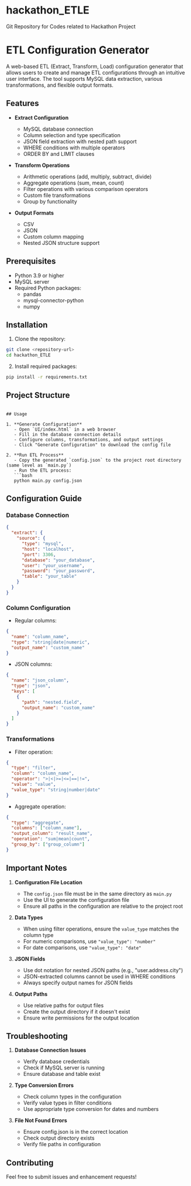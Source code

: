 # hackathon_ETLE
Git Repository for Codes related to Hackathon Project

# ETL Configuration Generator

A web-based ETL (Extract, Transform, Load) configuration generator that allows users to create and manage ETL configurations through an intuitive user interface. The tool supports MySQL data extraction, various transformations, and flexible output formats.

## Features

- **Extract Configuration**
  - MySQL database connection
  - Column selection and type specification
  - JSON field extraction with nested path support
  - WHERE conditions with multiple operators
  - ORDER BY and LIMIT clauses

- **Transform Operations**
  - Arithmetic operations (add, multiply, subtract, divide)
  - Aggregate operations (sum, mean, count)
  - Filter operations with various comparison operators
  - Custom file transformations
  - Group by functionality

- **Output Formats**
  - CSV
  - JSON
  - Custom column mapping
  - Nested JSON structure support

## Prerequisites

- Python 3.9 or higher
- MySQL server
- Required Python packages:
  - pandas
  - mysql-connector-python
  - numpy

## Installation

1. Clone the repository:
```bash
git clone <repository-url>
cd hackathon_ETLE
```

2. Install required packages:
```bash
pip install -r requirements.txt
```

## Project Structure

```

## Usage

1. **Generate Configuration**
   - Open `UI/index.html` in a web browser
   - Fill in the database connection details
   - Configure columns, transformations, and output settings
   - Click "Generate Configuration" to download the config file

2. **Run ETL Process**
   - Copy the generated `config.json` to the project root directory (same level as `main.py`)
   - Run the ETL process:
   ```bash
   python main.py config.json
   ```

## Configuration Guide

### Database Connection
```json
{
  "extract": {
    "source": {
      "type": "mysql",
      "host": "localhost",
      "port": 3306,
      "database": "your_database",
      "user": "your_username",
      "password": "your_password",
      "table": "your_table"
    }
  }
}
```

### Column Configuration
- Regular columns:
```json
{
  "name": "column_name",
  "type": "string|date|numeric",
  "output_name": "custom_name"
}
```

- JSON columns:
```json
{
  "name": "json_column",
  "type": "json",
  "keys": [
    {
      "path": "nested.field",
      "output_name": "custom_name"
    }
  ]
}
```

### Transformations
- Filter operation:
```json
{
  "type": "filter",
  "column": "column_name",
  "operator": ">|<|>=|<=|==|!=",
  "value": "value",
  "value_type": "string|number|date"
}
```

- Aggregate operation:
```json
{
  "type": "aggregate",
  "columns": ["column_name"],
  "output_column": "result_name",
  "operation": "sum|mean|count",
  "group_by": ["group_column"]
}
```

## Important Notes

1. **Configuration File Location**
   - The `config.json` file must be in the same directory as `main.py`
   - Use the UI to generate the configuration file
   - Ensure all paths in the configuration are relative to the project root

2. **Data Types**
   - When using filter operations, ensure the `value_type` matches the column type
   - For numeric comparisons, use `"value_type": "number"`
   - For date comparisons, use `"value_type": "date"`

3. **JSON Fields**
   - Use dot notation for nested JSON paths (e.g., "user.address.city")
   - JSON-extracted columns cannot be used in WHERE conditions
   - Always specify output names for JSON fields

4. **Output Paths**
   - Use relative paths for output files
   - Create the output directory if it doesn't exist
   - Ensure write permissions for the output location

## Troubleshooting

1. **Database Connection Issues**
   - Verify database credentials
   - Check if MySQL server is running
   - Ensure database and table exist

2. **Type Conversion Errors**
   - Check column types in the configuration
   - Verify value types in filter conditions
   - Use appropriate type conversion for dates and numbers

3. **File Not Found Errors**
   - Ensure config.json is in the correct location
   - Check output directory exists
   - Verify file paths in configuration

## Contributing

Feel free to submit issues and enhancement requests!